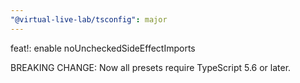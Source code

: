 ```yaml
---
"@virtual-live-lab/tsconfig": major
---
```


feat!: enable noUncheckedSideEffectImports

BREAKING CHANGE: Now all presets require TypeScript 5.6 or later.
